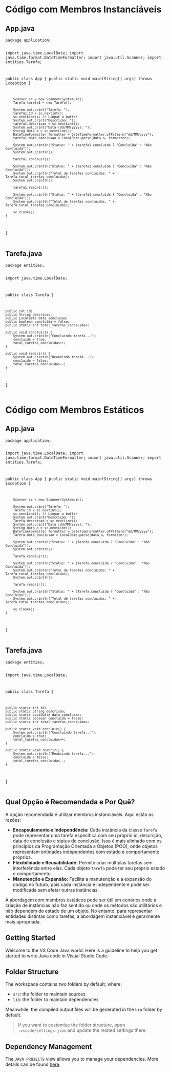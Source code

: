 <!DOCTYPE html>
<html>
<head>
    <title>Código com Membros Instanciáveis</title>
</head>
<body>
    <h1>Código com Membros Instanciáveis</h1>

<h2>App.java</h2>
    <pre>
<code>package application;

import java.time.LocalDate;
import java.time.format.DateTimeFormatter;
import java.util.Scanner;
import entities.Tarefa;

public class App {
    public static void main(String[] args) throws Exception {

        Scanner sc = new Scanner(System.in);
        Tarefa tarefa1 = new Tarefa();

        System.out.print("Tarefa: ");
        tarefa1.id = sc.nextInt();
        sc.nextLine(); // Limpar o buffer
        System.out.print("Descrição: ");
        tarefa1.descricao = sc.nextLine();
        System.out.print("Data (dd/MM/yyyy): ");
        String data_a = sc.nextLine();
        DateTimeFormatter formatter = DateTimeFormatter.ofPattern("dd/MM/yyyy");
        tarefa1.data_conclusao = LocalDate.parse(data_a, formatter);

        System.out.println("Status: " + (tarefa1.concluida ? "Concluída" : "Não Concluída"));
        System.out.println();

        tarefa1.concluir();

        System.out.println("Status: " + (tarefa1.concluida ? "Concluída" : "Não Concluída"));
        System.out.println("Total de tarefas concluídas: " + Tarefa.total_tarefas_concluidas);
        System.out.println();

        tarefa1.reabrir();

        System.out.println("Status: " + (tarefa1.concluida ? "Concluída" : "Não Concluída"));
        System.out.println("Total de tarefas concluídas: " + Tarefa.total_tarefas_concluidas);

        sc.close();
    }
}
</code>
    </pre>

<h2>Tarefa.java</h2>
    <pre>
<code>package entities;

import java.time.LocalDate;

public class Tarefa {

    public int id;
    public String descricao;
    public LocalDate data_conclusao;
    public boolean concluida = false;
    public static int total_tarefas_concluidas;

    public void concluir() {
        System.out.println("Concluindo tarefa...");
        concluida = true;
        total_tarefas_concluidas++;
    }

    public void reabrir() {
        System.out.println("Reabrindo tarefa...");
        concluida = false;
        total_tarefas_concluidas--;
    }
}
</code>
    </pre>
</body>
</html>


<!DOCTYPE html>
<html>
<head>
    <title>Código com Membros Estáticos</title>
</head>
<body>
    <h1>Código com Membros Estáticos</h1>

<h2>App.java</h2>
    <pre>
<code>package application;

import java.time.LocalDate;
import java.time.format.DateTimeFormatter;
import java.util.Scanner;
import entities.Tarefa;

public class App {
    public static void main(String[] args) throws Exception {

        Scanner sc = new Scanner(System.in);

        System.out.print("Tarefa: ");
        Tarefa.id = sc.nextInt();
        sc.nextLine(); // Limpar o buffer
        System.out.print("Descrição: ");
        Tarefa.descricao = sc.nextLine();
        System.out.print("Data (dd/MM/yyyy): ");
        String data_a = sc.nextLine();
        DateTimeFormatter formatter = DateTimeFormatter.ofPattern("dd/MM/yyyy");
        Tarefa.data_conclusao = LocalDate.parse(data_a, formatter);

        System.out.println("Status: " + (Tarefa.concluida ? "Concluída" : "Não Concluída"));
        System.out.println();

        Tarefa.concluir();

        System.out.println("Status: " + (Tarefa.concluida ? "Concluída" : "Não Concluída"));
        System.out.println("Total de tarefas concluídas: " + Tarefa.total_tarefas_concluidas);
        System.out.println();

        Tarefa.reabrir();

        System.out.println("Status: " + (Tarefa.concluida ? "Concluída" : "Não Concluída"));
        System.out.println("Total de tarefas concluídas: " + Tarefa.total_tarefas_concluidas);

        sc.close();
    }
}
</code>
    </pre>

<h2>Tarefa.java</h2>
    <pre>
<code>package entities;

import java.time.LocalDate;

public class Tarefa {

    public static int id;
    public static String descricao;
    public static LocalDate data_conclusao;
    public static boolean concluida = false;
    public static int total_tarefas_concluidas;

    public static void concluir() {
        System.out.println("Concluindo tarefa...");
        concluida = true;
        total_tarefas_concluidas++;
    }

    public static void reabrir() {
        System.out.println("Reabrindo tarefa...");
        concluida = false;
        total_tarefas_concluidas--;
    }
}
</code>
    </pre>

<h2>Qual Opção é Recomendada e Por Quê?</h2>
    <p>A opção recomendada é utilizar membros instanciáveis. Aqui estão as razões:</p>
    <ul>
        <li><b>Encapsulamento e Independência:</b> Cada instância da classe <code>Tarefa</code> pode representar uma tarefa específica com seu próprio id, descrição, data de conclusão e status de conclusão. Isso é mais alinhado com os princípios da Programação Orientada a Objetos (POO), onde objetos representam entidades independentes com estado e comportamento próprios.</li>
        <li><b>Flexibilidade e Reusabilidade:</b> Permite criar múltiplas tarefas sem interferência entre elas. Cada objeto <code>Tarefa</code> pode ter seu próprio estado e comportamento.</li>
        <li><b>Manutenção e Expansão:</b> Facilita a manutenção e a expansão do código no futuro, pois cada instância é independente e pode ser modificada sem afetar outras instâncias.</li>
    </ul>
    <p>A abordagem com membros estáticos pode ser útil em cenários onde a criação de instâncias não faz sentido ou onde os métodos são utilitários e não dependem do estado de um objeto. No entanto, para representar entidades distintas como tarefas, a abordagem instanciável é geralmente mais apropriada.</p>
</body>
</html>



## Getting Started

Welcome to the VS Code Java world. Here is a guideline to help you get started to write Java code in Visual Studio Code.

## Folder Structure

The workspace contains two folders by default, where:

- `src`: the folder to maintain sources
- `lib`: the folder to maintain dependencies

Meanwhile, the compiled output files will be generated in the `bin` folder by default.

> If you want to customize the folder structure, open `.vscode/settings.json` and update the related settings there.

## Dependency Management

The `JAVA PROJECTS` view allows you to manage your dependencies. More details can be found [here](https://github.com/microsoft/vscode-java-dependency#manage-dependencies).
